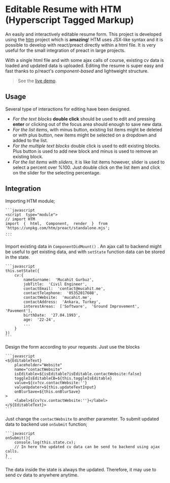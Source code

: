 # Editable Resume with HTM (Hyperscript Tagged Markup)

An easily and interactively editable resume form. This project is developed using the [htm](https://github.com/developit/htm) project which is **amazing**! HTM uses JSX-like syntax and it is possible to develop with react/preact directly within a html file. It is very useful for the small integration of preact in large projects.

With a single html file and with some ajax calls of course, existing cv data is loaded and updated data is uploaded. Editing the resume is super easy and fast thanks to p/react's *component-based* and lightweight structure.

> See the [live demo](https://editable-resume.mucahit.me/).



## Usage
Several type of interactions for editing have been designed.

 - *For the text blocks* **double click** should be used to edit and pressing **enter** or clicking out of the focus area should enough to save new data.
 - *For the list items*, with minus button, existing list items might be deleted or with plus button, new items might be selected on a dropdown and added to the list.
 - *For the multiple text blocks* double click is used to edit existing blocks. Plus button is used to add new block and minus is used to remove an existing block.
 - *For the list items with sliders*, it is like list items however, slider is used to select a percent over %100. Just double click on the list item and click on the slider for the selecting percentage.

## Integration
Importing HTM module;  

    ```javascript
    <script  type="module">
    // import HTM
    import  {  html,  Component,  render  }  from  'https://unpkg.com/htm/preact/standalone.mjs';
    ...
    ```
Import existing data in `ComponentDidMount()` . An ajax call to backend might be useful to get existing data, and with `setState` function data can be stored in the state.

    ```javascript
    this.setState({
	    cv:{
		    nameSurname:  'Mucahit Gurbuz',
		    jobTitle:  'Civil Engineer',
		    contactEmail:  'contact@mucahit.me',
		    contactTelephone:  '05352017608',
		    contactWebsite:  'mucahit.me',
		    contactAddress:  'Ankara, Turkey',
		    interestAreas:  ['Software',  'Ground Improvement',  'Pavement'],
		    birthDate:  '27.04.1993',
		    age:  '22-24',
		    ...
		}
	})
    ```
Design the form according to your requests. Just use the blocks  

    ```javascript
    <${EditableText}
	    placeholder="Website"
	    name="contactWebsite"
	    isEditable=${isEditable?isEditable.contactWebsite:false}
	    toggleIsEditableCB=${this.toggleIsEditable}
	    value=${cv?cv.contactWebsite:''}
	    valueUpdater=${this.updateTextInput}
	    onBlurSave=${this.onBlurSave}
	>
	    <label>${cv?cv.contactWebsite:''}</label>
    </${EditableText}>
    ```
Just change the `contactWebsite` to another parameter.
To submit updated data to backend use `onSubmit` function;  

    ```javascript
    onSubmit(){
	    console.log(this.state.cv);
	    // In here the updated cv data can be send to backend using ajax calls.
	}
    ```
The data inside the state is always the updated. Therefore, it may use to send cv data to anywhere anytime.


